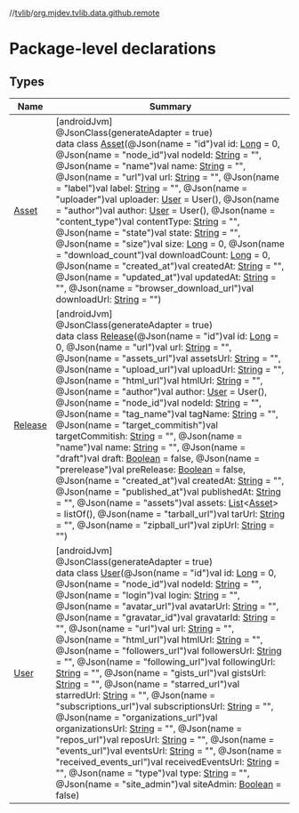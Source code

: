 //[tvlib](../../index.md)/[org.mjdev.tvlib.data.github.remote](index.md)

# Package-level declarations

## Types

| Name | Summary |
|---|---|
| [Asset](-asset/index.md) | [androidJvm]<br>@JsonClass(generateAdapter = true)<br>data class [Asset](-asset/index.md)(@Json(name = &quot;id&quot;)val id: [Long](https://kotlinlang.org/api/latest/jvm/stdlib/kotlin/-long/index.html) = 0, @Json(name = &quot;node_id&quot;)val nodeId: [String](https://kotlinlang.org/api/latest/jvm/stdlib/kotlin/-string/index.html) = &quot;&quot;, @Json(name = &quot;name&quot;)val name: [String](https://kotlinlang.org/api/latest/jvm/stdlib/kotlin/-string/index.html) = &quot;&quot;, @Json(name = &quot;url&quot;)val url: [String](https://kotlinlang.org/api/latest/jvm/stdlib/kotlin/-string/index.html) = &quot;&quot;, @Json(name = &quot;label&quot;)val label: [String](https://kotlinlang.org/api/latest/jvm/stdlib/kotlin/-string/index.html) = &quot;&quot;, @Json(name = &quot;uploader&quot;)val uploader: [User](-user/index.md) = User(), @Json(name = &quot;author&quot;)val author: [User](-user/index.md) = User(), @Json(name = &quot;content_type&quot;)val contentType: [String](https://kotlinlang.org/api/latest/jvm/stdlib/kotlin/-string/index.html) = &quot;&quot;, @Json(name = &quot;state&quot;)val state: [String](https://kotlinlang.org/api/latest/jvm/stdlib/kotlin/-string/index.html) = &quot;&quot;, @Json(name = &quot;size&quot;)val size: [Long](https://kotlinlang.org/api/latest/jvm/stdlib/kotlin/-long/index.html) = 0, @Json(name = &quot;download_count&quot;)val downloadCount: [Long](https://kotlinlang.org/api/latest/jvm/stdlib/kotlin/-long/index.html) = 0, @Json(name = &quot;created_at&quot;)val createdAt: [String](https://kotlinlang.org/api/latest/jvm/stdlib/kotlin/-string/index.html) = &quot;&quot;, @Json(name = &quot;updated_at&quot;)val updatedAt: [String](https://kotlinlang.org/api/latest/jvm/stdlib/kotlin/-string/index.html) = &quot;&quot;, @Json(name = &quot;browser_download_url&quot;)val downloadUrl: [String](https://kotlinlang.org/api/latest/jvm/stdlib/kotlin/-string/index.html) = &quot;&quot;) |
| [Release](-release/index.md) | [androidJvm]<br>@JsonClass(generateAdapter = true)<br>data class [Release](-release/index.md)(@Json(name = &quot;id&quot;)val id: [Long](https://kotlinlang.org/api/latest/jvm/stdlib/kotlin/-long/index.html) = 0, @Json(name = &quot;url&quot;)val url: [String](https://kotlinlang.org/api/latest/jvm/stdlib/kotlin/-string/index.html) = &quot;&quot;, @Json(name = &quot;assets_url&quot;)val assetsUrl: [String](https://kotlinlang.org/api/latest/jvm/stdlib/kotlin/-string/index.html) = &quot;&quot;, @Json(name = &quot;upload_url&quot;)val uploadUrl: [String](https://kotlinlang.org/api/latest/jvm/stdlib/kotlin/-string/index.html) = &quot;&quot;, @Json(name = &quot;html_url&quot;)val htmlUrl: [String](https://kotlinlang.org/api/latest/jvm/stdlib/kotlin/-string/index.html) = &quot;&quot;, @Json(name = &quot;author&quot;)val author: [User](-user/index.md) = User(), @Json(name = &quot;node_id&quot;)val nodeId: [String](https://kotlinlang.org/api/latest/jvm/stdlib/kotlin/-string/index.html) = &quot;&quot;, @Json(name = &quot;tag_name&quot;)val tagName: [String](https://kotlinlang.org/api/latest/jvm/stdlib/kotlin/-string/index.html) = &quot;&quot;, @Json(name = &quot;target_commitish&quot;)val targetCommitish: [String](https://kotlinlang.org/api/latest/jvm/stdlib/kotlin/-string/index.html) = &quot;&quot;, @Json(name = &quot;name&quot;)val name: [String](https://kotlinlang.org/api/latest/jvm/stdlib/kotlin/-string/index.html) = &quot;&quot;, @Json(name = &quot;draft&quot;)val draft: [Boolean](https://kotlinlang.org/api/latest/jvm/stdlib/kotlin/-boolean/index.html) = false, @Json(name = &quot;prerelease&quot;)val preRelease: [Boolean](https://kotlinlang.org/api/latest/jvm/stdlib/kotlin/-boolean/index.html) = false, @Json(name = &quot;created_at&quot;)val createdAt: [String](https://kotlinlang.org/api/latest/jvm/stdlib/kotlin/-string/index.html) = &quot;&quot;, @Json(name = &quot;published_at&quot;)val publishedAt: [String](https://kotlinlang.org/api/latest/jvm/stdlib/kotlin/-string/index.html) = &quot;&quot;, @Json(name = &quot;assets&quot;)val assets: [List](https://kotlinlang.org/api/latest/jvm/stdlib/kotlin.collections/-list/index.html)&lt;[Asset](-asset/index.md)&gt; = listOf(), @Json(name = &quot;tarball_url&quot;)val tarUrl: [String](https://kotlinlang.org/api/latest/jvm/stdlib/kotlin/-string/index.html) = &quot;&quot;, @Json(name = &quot;zipball_url&quot;)val zipUrl: [String](https://kotlinlang.org/api/latest/jvm/stdlib/kotlin/-string/index.html) = &quot;&quot;) |
| [User](-user/index.md) | [androidJvm]<br>@JsonClass(generateAdapter = true)<br>data class [User](-user/index.md)(@Json(name = &quot;id&quot;)val id: [Long](https://kotlinlang.org/api/latest/jvm/stdlib/kotlin/-long/index.html) = 0, @Json(name = &quot;node_id&quot;)val nodeId: [String](https://kotlinlang.org/api/latest/jvm/stdlib/kotlin/-string/index.html) = &quot;&quot;, @Json(name = &quot;login&quot;)val login: [String](https://kotlinlang.org/api/latest/jvm/stdlib/kotlin/-string/index.html) = &quot;&quot;, @Json(name = &quot;avatar_url&quot;)val avatarUrl: [String](https://kotlinlang.org/api/latest/jvm/stdlib/kotlin/-string/index.html) = &quot;&quot;, @Json(name = &quot;gravatar_id&quot;)val gravatarId: [String](https://kotlinlang.org/api/latest/jvm/stdlib/kotlin/-string/index.html) = &quot;&quot;, @Json(name = &quot;url&quot;)val url: [String](https://kotlinlang.org/api/latest/jvm/stdlib/kotlin/-string/index.html) = &quot;&quot;, @Json(name = &quot;html_url&quot;)val htmlUrl: [String](https://kotlinlang.org/api/latest/jvm/stdlib/kotlin/-string/index.html) = &quot;&quot;, @Json(name = &quot;followers_url&quot;)val followersUrl: [String](https://kotlinlang.org/api/latest/jvm/stdlib/kotlin/-string/index.html) = &quot;&quot;, @Json(name = &quot;following_url&quot;)val followingUrl: [String](https://kotlinlang.org/api/latest/jvm/stdlib/kotlin/-string/index.html) = &quot;&quot;, @Json(name = &quot;gists_url&quot;)val gistsUrl: [String](https://kotlinlang.org/api/latest/jvm/stdlib/kotlin/-string/index.html) = &quot;&quot;, @Json(name = &quot;starred_url&quot;)val starredUrl: [String](https://kotlinlang.org/api/latest/jvm/stdlib/kotlin/-string/index.html) = &quot;&quot;, @Json(name = &quot;subscriptions_url&quot;)val subscriptionsUrl: [String](https://kotlinlang.org/api/latest/jvm/stdlib/kotlin/-string/index.html) = &quot;&quot;, @Json(name = &quot;organizations_url&quot;)val organizationsUrl: [String](https://kotlinlang.org/api/latest/jvm/stdlib/kotlin/-string/index.html) = &quot;&quot;, @Json(name = &quot;repos_url&quot;)val reposUrl: [String](https://kotlinlang.org/api/latest/jvm/stdlib/kotlin/-string/index.html) = &quot;&quot;, @Json(name = &quot;events_url&quot;)val eventsUrl: [String](https://kotlinlang.org/api/latest/jvm/stdlib/kotlin/-string/index.html) = &quot;&quot;, @Json(name = &quot;received_events_url&quot;)val receivedEventsUrl: [String](https://kotlinlang.org/api/latest/jvm/stdlib/kotlin/-string/index.html) = &quot;&quot;, @Json(name = &quot;type&quot;)val type: [String](https://kotlinlang.org/api/latest/jvm/stdlib/kotlin/-string/index.html) = &quot;&quot;, @Json(name = &quot;site_admin&quot;)val siteAdmin: [Boolean](https://kotlinlang.org/api/latest/jvm/stdlib/kotlin/-boolean/index.html) = false) |
